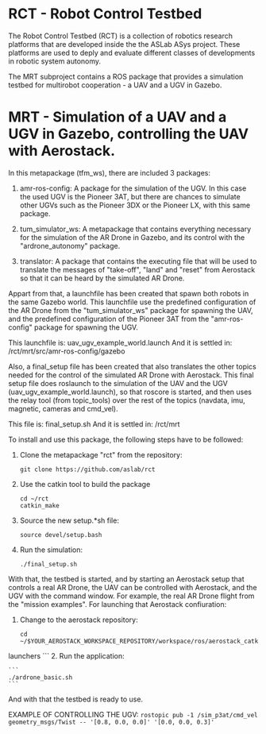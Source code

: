 # RCT - Robot Control Testbed

The Robot Control Testbed (RCT) is a collection of robotics research platforms that are developed inside the the ASLab ASys project. These platforms are used to deply and evaluate different classes of developments in robotic system autonomy. 

The MRT subproject contains a ROS package that provides a simulation testbed for multirobot cooperation - a UAV and a UGV in Gazebo.


# MRT - Simulation of a UAV and a UGV in Gazebo, controlling the UAV with Aerostack.


In this metapackage (tfm_ws), there are included 3 packages:

1. amr-ros-config: A package for the simulation of the UGV. In this case the used UGV is the Pioneer 3AT, but there are chances to simulate other UGVs such as the Pioneer 3DX or the Pioneer LX, with this same package.

2. tum_simulator_ws: A metapackage that contains everything necessary for the simulation of the AR Drone in Gazebo, and its control with the "ardrone_autonomy" package.

3. translator: A package that contains the executing file that will be used to translate the messages of "take-off", "land" and "reset" from Aerostack so that it can be heard by the simulated AR Drone.

Appart from that, a launchfile has been created that spawn both robots in the same Gazebo world. This launchfile use the predefined configuration of the AR Drone from the "tum_simulator_ws" package for spawning the UAV, and the predefined configuration of the Pioneer 3AT from the "amr-ros-config" package for spawning the UGV.

This launchfile is:
		uav_ugv_example_world.launch
And it is settled in:
		/rct/mrt/src/amr-ros-config/gazebo

Also, a final_setup file has been created that also translates the other topics needed for the control of the simulated AR Drone with Aerostack. This final setup file does roslaunch to the simulation of the UAV and the UGV (uav_ugv_example_world.launch), so that roscore is started, and then uses the relay tool (from topic_tools) over the rest of the topics (navdata, imu, magnetic, cameras and cmd_vel).

This file is:
		final_setup.sh
And it is settled in:
		/rct/mrt

To install and use this package, the following steps have to be followed:

1. Clone the metapackage "rct" from the repository:

    ```
    git clone https://github.com/aslab/rct
    ```
2. Use the catkin tool to build the package

    ```
    cd ~/rct
    catkin_make
    ```
3. Source the new setup.*sh file:

    ```
    source devel/setup.bash
    ```
4. Run the simulation:

    ```
    ./final_setup.sh
    ```

With that, the testbed is started, and by starting an Aerostack setup that controls a real AR Drone, the UAV can be controlled with Aerostack, and the UGV with the command window. For example, the real AR Drone flight from the "mission examples". For launching that Aerostack confiuration:

1. Change to the aerostack repository:

    ```
    cd ~/$YOUR_AEROSTACK_WORKSPACE_REPOSITORY/workspace/ros/aerostack_catkin_ws/src/aerostack_stack/
launchers
    ```
2. Run the application:

    ```
    ./ardrone_basic.sh
    ```

And with that the testbed is ready to use.



EXAMPLE OF CONTROLLING THE UGV:
    ```
    rostopic pub -1 /sim_p3at/cmd_vel geometry_msgs/Twist -- '[0.8, 0.0, 0.0]' '[0.0, 0.0, 0.3]'
    ```
